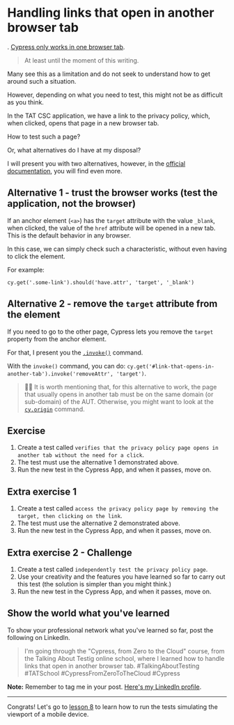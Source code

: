 # Handling links that open in another browser tab
.
[Cypress only works in one browser tab](https://docs.cypress.io/guides/references/trade-offs#Multiple-tabs).

> At least until the moment of this writing.

Many see this as a limitation and do not seek to understand how to get around such a situation.

However, depending on what you need to test, this might not be as difficult as you think.

In the TAT CSC application, we have a link to the privacy policy, which, when clicked, opens that page in a new browser tab.

How to test such a page?

Or, what alternatives do I have at my disposal?

I will present you with two alternatives, however, in the [official documentation](https://on.cypress.io/), you will find even more.

## Alternative 1 - trust the browser works (test the application, not the browser)

If an anchor element (`<a>`) has the `target` attribute with the value `_blank`, when clicked, the value of the `href` attribute will be opened in a new tab. This is the default behavior in any browser.

In this case, we can simply check such a characteristic, without even having to click the element.

For example:

`cy.get('.some-link').should('have.attr', 'target', '_blank')`

## Alternative 2 - remove the `target` attribute from the element

If you need to go to the other page, Cypress lets you remove the `target` property from the anchor element.

For that, I present you the [`.invoke()`](https://docs.cypress.io/api/commands/invoke) command.

With the `invoke()` command, you can do: `cy.get('#link-that-opens-in-another-tab').invoke('removeAttr', 'target')`.

> 👨‍🏫 It is worth mentioning that, for this alternative to work, the page that usually opens in another tab must be on the same domain (or sub-domain) of the AUT. Otherwise, you might want to look at the [`cy.origin`](https://docs.cypress.io/api/commands/origin) command.

## Exercise

1. Create a test called `verifies that the privacy policy page opens in another tab without the need for a click`.
2. The test must use the alternative 1 demonstrated above.
3. Run the new test in the Cypress App, and when it passes, move on.

## Extra exercise 1

1. Create a test called `access the privacy policy page by removing the target, then clicking on the link`.
2. The test must use the alternative 2 demonstrated above.
3. Run the new test in the Cypress App, and when it passes, move on.

## Extra exercise 2 - Challenge

1. Create a test called `independently test the privacy policy page`.
2. Use your creativity and the features you have learned so far to carry out this test (the solution is simpler than you might think.)
3. Run the new test in the Cypress App, and when it passes, move on.

## Show the world what you've learned

To show your professional network what you've learned so far, post the following on LinkedIn.

> I'm going through the "Cypress, from Zero to the Cloud" course, from the Talking About Testig online school, where I learned how to handle links that open in another browser tab. #TalkingAboutTesting #TATSchool #CypressFromZeroToTheCloud #Cypress

**Note:** Remember to tag me in your post. [Here's my LinkedIn profile](https://www.linkedin.com/in/walmyr-lima-e-silva-filho).

___

Congrats! Let's go to [lesson 8](./08.md) to learn how to run the tests simulating the viewport of a mobile device.
